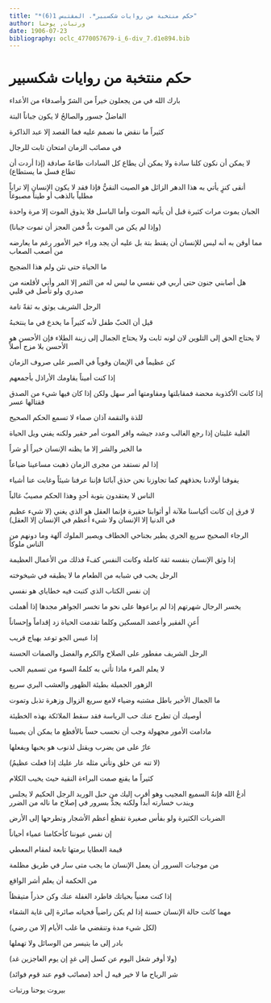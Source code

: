 ```yaml
---
title: "*حكم منتخبة من روايات شكسبير*. المقتبس 1(6)"
author: ورتبات, يوحنا
date: 1906-07-23
bibliography: oclc_4770057679-i_6-div_7.d1e894.bib
---
```




#  حكم منتخبة من روايات  شكسبير 


 بارك الله في من يجعلون خيراً من الشرّ وأصدقاء من الأعداء 

 الفاضلُ جسور والصالحُ لا يكون جباناً البتة 

 كثيراً ما ننقض ما نصمم عليه فما القصد إلا عبد الذاكرة 

 في مصائب الزمان امتحان ثابت للرجال 

 لا يمكن أن نكون كلنا سادة ولا يمكن أن يطاع كل السادات طاعةً صادقة (إذا أردت أن تطاع فسل ما يستطاع) 

 أنقى كنزٍ يأتي به هذا الدهر الزائل هو الصيت النقيُّ فإذا فقد لا يكون الإنسان إلا تراباً مطلياً بالذهب أو طيناً مصبوغاً 

 الجبان يموت مرات كثيرة قبل أن يأتيه الموت وأما الباسل فلا يذوق الموت إلا مرة واحدة 

 (وإذا لم يكن من الموت بدٌّ   فمن العجز أن تموت جبانا)  

 مما أوقن به أنه ليس للإنسان أن يقنط بتة بل عليه أن يجد وراء خير الأمور رغم ما يعارضه من أصعب الصعاب 

 ما الحياة حتى نئن ولم هذا الضجيج 

 هل أصابني جنون حتى أربي في نفسي ما ليس له من الثمر إلا المر وأني لأقلعنه من صدري ولو تأصل في قلبي 

 الرجل الشريف يوثق به ثقةً تامة 

 قيل أن الحبّ طفل لأنه كثيراً ما يخدع في ما ينتخبهُ 

 لا يحتاج الحق إلى التلوين لان لونه ثابت ولا يحتاج الجمال إلى زينة الطلاء فإن الأحسن هو الأحسن بلا مزج أصلاً  

 كن عظيماً في الإيمان وقوياً في الصبر على صروف الزمان 

 إذا كنت أميناً يقاومك الأراذل بأجمعهم 

 إذا كانت الأكذوبة محضة فمقابلتها ومقاومتها أمر سهل ولكن إذا كان فيها شيء من الصدق فقتالها عسر 

 للذة والنقمة آذان صماء لا تسمع الحكم الصحيح 

 الغلبة غلبتان إذا رجع الغالب وعدد جيشه وافر   الموت أمر حقير ولكنه يفني ويل الحياة 

 ما الخير والشر إلا ما يظنه الإنسان خيراً أو شراً 

 إذا لم نستفد من مجرى الزمان ذهبت مساعينا ضياعاً 

 يفوقنا أولادنا بحذقهم كما تجاوزنا نحن حذق آبائنا فإننا عرفنا شيئاً وغابت عنا أشياء 

 الناس لا يعتقدون بتوبة أحدٍ وهذا الحكم مصيبٌ غالباً 

 لا فرق إن كانت أكياسنا ملآنة أو أثوابنا حقيرة فإنما العقل هو الذي يغني (لا شيء عظيم في الدنيا إلا الإنسان ولا شيء أعظم في الإنسان إلا العقل) 

 الرجاء الصحيح سريع الجري يطير بجناحي الخطاف ويصير الملوك آلهة وما دونهم من الناس ملوكاً 

 إذا وثق الإنسان بنفسه ثقة كاملة وكانت النفس كفءً فذلك من الأعمال العظيمة 

 الرجل يحب في شبابه من الطعام ما لا يطيقه في شيخوخته 

 إن نفس الكتاب الذي كتبت فيه خطاياي هو نفسي  

 يخسر الرجال شهرتهم إذا لم يراعوها على نحو ما تخسر الجواهر مجدها إذا أهملت 

 أَعنِ الفقير وأعضد المسكين وكلما تقدمت الحياة زد إقداماً وإحساناً 

 إذا عبس الجو توعد بهياج قريب 

 الرجل الشريف مفطور على الصلاح والكرم والفضل والصفات الحسنة 

 لا يعلم المرء ماذا تأتي به كلمةُ السوء من تسميم الحب 

 الزهور الجميلة بطيئة الظهور والعشب البري سريع 

 ما الجمال الأخير باطل مشتبه وضياء لامع سريع الزوال وزهرة تذبل وتموت 

 أوصيك أن تطرح عنك حب الرياسة فقد سقط الملائكة بهذه الخطيئة 

 مادامت الأمور مجهولة وجب أن نحسب حساً بالأفظع ما يمكن أن يصيبنا 

 عارٌ على من يضرب ويقتل لذنوب هو يحبها ويفعلها 

 (لا تنه عن خلق وتأتي مثله   عار عليك إذا فعلت عظيمُ)  

 كثيراً ما يقنع صمت البراءة النقية حيث يخيب الكلام 

 أدعُ الله فإنهُ السميع المجيب وهو أقرب إليك من حبل الوريد   الرجل الحكيم لا يجلس ويندب خسارته أبداً ولكنه يجدُّ بسرور في إصلاح ما ناله من الضرر 

 الضربات الكثيرة ولو بفأس صغيرة تقطع أعظم الأشجار وتطرحها إلى الأرض 

 إن نفس عيوننا كأحكامنا عمياء أحياناً 

 قيمة العطايا برمتها تابعة لمقام المعطي  

 من موجبات السرور أن يعمل الإنسان ما يجب متى سار في طريق مظلمة 

 من الحكمة أن يعلم أشر الواقع 

 إذا كنت معنياً بحياتك فاطرد الغفلة عنك وكن حذراً متيقظاً 

 مهما كانت حالة الإنسان حسنة إذا لم يكن راضياً فحياته صائرة إلى غاية الشقاء 

 (لكل شيء مدة وتنقضي   ما غلب الأيام إلا من رضي)  

 بادر إلى ما يتيسر من الوسائل ولا تهملها 

 (ولا أوفر شغل اليوم عن كسل   إلى غدٍ إن يوم العاجزين غد)  

 شر الرياح ما لا خير فيه ل  أحد  (مصائب قوم عند قوم فوائد) 

 بيروت  يوحنا  ورتبات 
